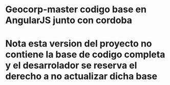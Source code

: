 # Geocorp-master codigo base en AngularJS junto con cordoba
# **Nota esta version del proyecto no contiene la base de codigo completa y el desarrolador se reserva el derecho a no actualizar dicha base**
